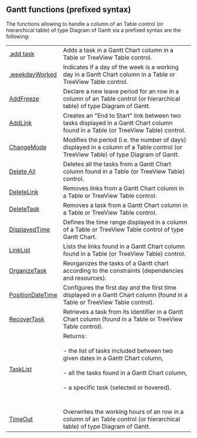 


## Gantt functions (prefixed syntax)
			

<a name="NOTE1"></a>
<a name="NOTE1_1"></a>
The functions allowing to handle a column of an Table control (or hierarchical table) of type Diagram of Gantt via a prefixed syntax are the following: 




|   |   |
| --- | --- |
| [.add task](../WDLang1/1000021121.md) | Adds a task in a Gantt Chart column in a Table or TreeView Table control. |
| [.weekdayWorked](../WDLang1/1000021125.md) | Indicates if a day of the week is a working day in a Gantt Chart column in a Table or TreeView Table control. |
| [AddFreeze](../WDLang1/1000021118.md) | Declare a new leave period for an row in a column of an Table control (or hierarchical table) of type Diagram of Gantt. |
| [AddLink](../WDLang1/1000021120.md) | Creates an "End to Start" link between two tasks displayed in a Gantt Chart column found in a Table (or TreeView Table) control. |
| [ChangeMode](../WDLang1/1000021122.md) | Modifies the period (i.e. the number of days) displayed in a column of a Table control (or TreeView Table) of type Diagram of Gantt. |
| [Delete All](../WDLang1/1000021140.md) | Deletes all the tasks from a Gantt Chart column found in a Table (or TreeView Table) control. |
| [DeleteLink](../WDLang1/1000021138.md) | Removes links from a Gantt Chart column in a Table or TreeView Table control. |
| [DeleteTask](../WDLang1/1000021139.md) | Removes a task from a Gantt Chart column in a Table or TreeView Table control. |
| [DisplayedTime](../WDLang1/1000021123.md) | Defines the time range displayed in a column of a Table or TreeView Table control of type Gantt Chart. |
| [LinkList](../WDLang1/1000021128.md) | Lists the links found in a Gantt Chart column found in a Table (or TreeView Table) control. |
| [OrganizeTask](../WDLang1/1000021130.md) | Reorganizes the tasks of a Gantt chart according to the constraints (dependencies and resources). |
| [PositionDateTime](../WDLang1/1000021131.md) | Configures the first day and the first time displayed in a Gantt Chart column (found in a Table or TreeView Table control). |
| [RecoverTask](../WDLang1/1000021137.md) | Retrieves a task from its identifier in a Gantt Chart column (found in a Table or TreeView Table control). |
| [TaskList](../WDLang1/1000021129.md) | Returns: <br><br>- the list of tasks included between two given dates in a Gantt Chart column, <br><br>- all the tasks found in a Gantt Chart column,<br><br>- a specific task (selected or hovered). <br><br><br> |
| [TimeOut](../WDLang1/1000021124.md) | Overwrites the working hours of an row in a column of an Table control (or hierarchical table) of type Diagram of Gantt. |





